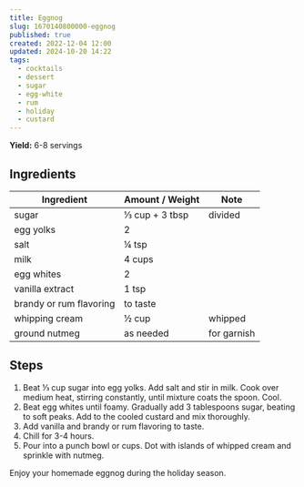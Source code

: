 ```yaml
---
title: Eggnog
slug: 1670140800000-eggnog
published: true
created: 2022-12-04 12:00
updated: 2024-10-20 14:22
tags:
  - cocktails
  - dessert
  - sugar
  - egg-white
  - rum
  - holiday
  - custard
---
```


**Yield:** 6-8 servings

## Ingredients

| Ingredient              | Amount / Weight | Note        |
| ----------------------- | --------------- | ----------- |
| sugar                   | ⅓ cup + 3 tbsp  | divided     |
| egg yolks               | 2               |             |
| salt                    | ¼ tsp           |             |
| milk                    | 4 cups          |             |
| egg whites              | 2               |             |
| vanilla extract         | 1 tsp           |             |
| brandy or rum flavoring | to taste        |             |
| whipping cream          | ½ cup           | whipped     |
| ground nutmeg           | as needed       | for garnish |

## Steps

1. Beat ⅓ cup sugar into egg yolks. Add salt and stir in milk. Cook over medium heat, stirring constantly, until mixture coats the spoon. Cool.
2. Beat egg whites until foamy. Gradually add 3 tablespoons sugar, beating to soft peaks. Add to the cooled custard and mix thoroughly.
3. Add vanilla and brandy or rum flavoring to taste.
4. Chill for 3-4 hours.
5. Pour into a punch bowl or cups. Dot with islands of whipped cream and sprinkle with nutmeg.

Enjoy your homemade eggnog during the holiday season.
